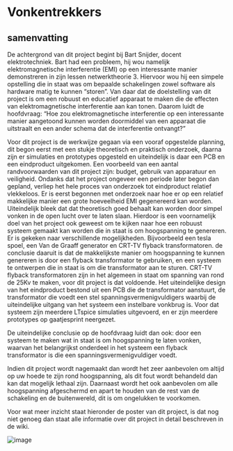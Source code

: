 # Vonkentrekkers

## samenvatting

De achtergrond van dit project begint bij Bart Snijder, docent elektrotechniek. Bart had een probleem, hij wou namelijk elektromagnetische interferentie (EMI) op een interessante manier demonstreren in zijn lessen netwerktheorie 3. Hiervoor wou hij een simpele opstelling die in staat was om bepaalde schakelingen zowel software als hardware matig te kunnen “storen”. Van daar dat de doelstelling van dit project is om een robuust en educatief apparaat te maken die de effecten van elektromagnetische interferentie aan kan tonen. Daarom luidt de hoofdvraag: “Hoe zou elektromagnetische interferentie op een interessante manier aangetoond kunnen worden doormiddel van een apparaat die uitstraalt en een ander schema dat de interferentie ontvangt?”

Voor dit project is de werkwijze gegaan via een vooraf opgestelde planning, dit begon eerst met een stukje theoretisch en praktisch onderzoek, daarna zijn er simulaties en prototypes opgesteld en uiteindelijk is daar een PCB en een eindproduct uitgekomen. Een voorbeeld van een aantal randvoorwaarden van dit project zijn: budget, gebruik van apparatuur en veiligheid.
Ondanks dat het project ongeveer een periode later begon dan gepland, verliep het hele proces van onderzoek tot eindproduct relatief vlekkeloos. Er is eerst begonnen met onderzoek naar hoe er op een relatief makkelijke manier een grote hoeveelheid EMI gegenereerd kan worden. Uiteindelijk bleek dat dat theoretisch goed behaalt kan worden door simpel vonken in de open lucht over te laten slaan. Hierdoor is een voornamelijk doel van het project ook geweest om te kijken naar hoe een robuust systeem gemaakt kan worden die in staat is om hoogspanning te genereren. Er is gekeken naar verschillende mogelijkheden. Bijvoorbeeld een tesla spoel, een Van de Graaff generator en   CRT-TV flyback transformatoren. de conclusie daaruit is dat de makkelijkste manier om hoogspanning te kunnen genereren is door een flyback transformator te gebruiken, en een systeem te ontwerpen die in staat is om die transformator aan te sturen. CRT-TV flyback transformatoren zijn in het algemeen in staat om spanning van rond de 25Kv te maken, voor dit project is dat voldoende. Het uiteindelijke design van het eindproduct bestond uit een PCB die de transformator aanstuurt, de transformator die voedt een stel spanningsvermenigvuldigers waarbij de uiteindelijke uitgang van het systeem een instelbare vonkbrug is. Voor dat systeem zijn meerdere LTspice simulaties uitgevoerd, en er zijn meerdere prototypes op gaatjesprint neergezet.

De uiteindelijke conclusie op de hoofdvraag luidt dan ook: door een systeem te maken wat in staat is om hoogspanning te laten vonken, waarvan het belangrijkst onderdeel in het systeem een flyback transformator is die een spanningsvermenigvuldiger voedt.

Indien dit project wordt nagemaakt dan wordt het zeer aanbevolen om altijd op uw hoede te zijn rond hoogspanning, als dit fout wordt behandeld dan kan dat mogelijk lethaal zijn. Daarnaast wordt het ook aanbevolen om alle hoogspanning afgeschermd en apart te houden van de rest van de schakeling en de buitenwereld, dit is om ongelukken te voorkomen.

Voor wat meer inzicht staat hieronder de poster van dit project, is dat nog niet genoeg dan staat alle informatie over dit project in detail beschreven in de wiki.

![image](https://github.com/user-attachments/assets/44bd38d7-e82e-4e82-82dd-81033dd1ed0d)


